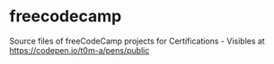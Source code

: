 # freecodecamp
Source files of freeCodeCamp projects for Certifications - Visibles at https://codepen.io/t0m-a/pens/public
